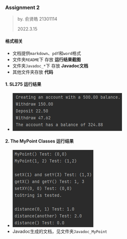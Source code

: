 ### Assignment 2

> by. 俞贤皓 21301114
>
> 2022.3.15

#### 格式相关

* 文档提供`markdown`、`pdf`和`word`格式
* 文件夹`README`下 存放 **运行结果截图**
* 文件夹`Javadoc_*`下 存放 **Javadoc文档**
* 其他文件夹存放 **代码**

#### 1. SL275 运行结果

* ![1647352564964](README/1647352564964.png)

#### 2. The MyPoint Classes 运行结果

* ![1647357257518](README/1647357257518.png)
* Javadoc生成的文档，见文件夹`Javadoc_MyPoint`